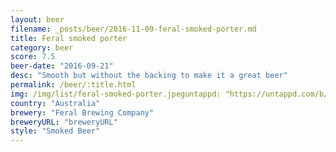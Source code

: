 ```yaml
---
layout: beer
filename: _posts/beer/2016-11-09-feral-smoked-porter.md
title: Feral smoked porter
category: beer
score: 7.5
beer-date: "2016-09-21"
desc: "Smooth but without the backing to make it a great beer"
permalink: /beer/:title.html
img: /img/list/feral-smoked-porter.jpeguntappd: "https://untappd.com/b/feral-brewing-company-smoked-porter/33637"
country: "Australia"
brewery: "Feral Brewing Company"
breweryURL: "breweryURL"
style: "Smoked Beer"
---
```

